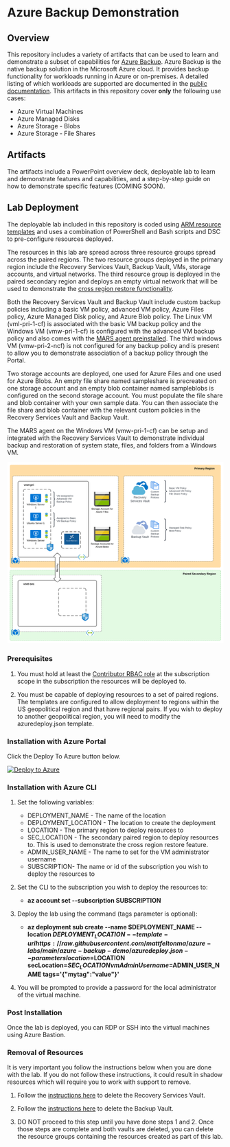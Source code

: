 # Azure Backup Demonstration

## Overview
This repository includes a variety of artifacts that can be used to learn and demonstrate a subset of capabilities for [Azure Backup](https://docs.microsoft.com/en-us/azure/backup/backup-overview). Azure Backup is the native backup solution in the Microsoft Azure cloud. It provides backup functionality for workloads running in Azure or on-premises. A detailed listing of which workloads are supported are documented in the [public documentation](https://docs.microsoft.com/en-us/azure/backup/backup-support-matrix). This artifacts in this repository cover **only** the following use cases:

* Azure Virtual Machines
* Azure Managed Disks
* Azure Storage - Blobs
* Azure Storage - File Shares 


## Artifacts
The artifacts include a PowerPoint overview deck, deployable lab to learn and demonstrate features and capabilities, and a step-by-step guide on how to demonstrate specific features (COMING SOON).

## Lab Deployment
The deployable lab included in this repository is coded using [ARM resource templates](https://docs.microsoft.com/en-us/azure/azure-resource-manager/templates/syntax) and uses a combination of PowerShell and Bash scripts and DSC to pre-configure resources deployed.

The resources in this lab are spread across three resource groups spread across the paired regions. The two resource groups deployed in the primary region include the Recovery Services Vault, Backup Vault, VMs, storage accounts, and virtual networks. The third resource group is deployed in the paired secondary region and deploys an empty virtual network that will be used to demonstrate the [cross region restore functionality](https://azure.microsoft.com/en-us/blog/cross-region-restore-crr-for-azure-virtual-machines-using-azure-backup/). 

Both the Recovery Services Vault and Backup Vault include custom backup policies including a basic VM policy, advanced VM policy, Azure Files policy, Azure Managed Disk policy, and Azure Blob policy. The Linux VM (vml-pri-1-cf) is associated with the basic VM backup policy and the Windows VM (vmw-pri-1-cf) is configured with the advanced VM backup policy and also comes with the [MARS agent preinstalled](https://docs.microsoft.com/en-us/azure/backup/install-mars-agent). The third windows VM (vmw-pri-2-ncf) is not configured for any backup policy and is present to allow you to demonstrate association of a backup policy through the Portal.

Two storage accounts are deployed, one used for Azure Files and one used for Azure Blobs. An empty file share named sampleshare is precreated on one storage account and an empty blob container named sampleblobs is configured on the second storage account. You must populate the file share and blob container with your own sample data. You can then associate the file share and blob container with the relevant custom policies in the Recovery Services Vault and Backup Vault.

The MARS agent on the Windows VM (vmw-pri-1-cf) can be setup and integrated with the Recovery Services Vault to demonstrate individual backup and restoration of system state, files, and folders from a Windows VM.

![lab image](images/lab_image.svg)

### Prerequisites
1. You must hold at least the [Contributor RBAC role](https://docs.microsoft.com/en-us/azure/role-based-access-control/built-in-roles#contributor) at the subscription scope in the subscription the resources will be deployed to.

2. You must be capable of deploying resources to a set of paired regions. The templates are configured to allow deployment to regions within the US geopolitical region and that have regional pairs. If you wish to deploy to another geopolitical region, you will need to modify the azuredeploy.json template.

### Installation with Azure Portal

Click the Deploy To Azure button below.

[![Deploy to Azure](https://aka.ms/deploytoazurebutton)](https://portal.azure.com/#create/Microsoft.Template/uri/https%3A%2F%2Fraw.githubusercontent.com%2Fmattfeltonma%2Fazure-backup-demo%2Fmain%2Fazuredeploy.json)

### Installation with Azure CLI
1. Set the following variables:
   * DEPLOYMENT_NAME - The name of the location
   * DEPLOYMENT_LOCATION - The location to create the deployment
   * LOCATION - The primary region to deploy resources to
   * SEC_LOCATION - The secondary paired region to deploy resources to. This is used to demonstrate the cross region restore feature.
   * ADMIN_USER_NAME - The name to set for the VM administrator username
   * SUBSCRIPTION- The name or id of the subscription you wish to deploy the resources to

2. Set the CLI to the subscription you wish to deploy the resources to:

   * **az account set --subscription SUBSCRIPTION**

3. Deploy the lab using the command (tags parameter is optional): 

   * **az deployment sub create --name $DEPLOYMENT_NAME --location $DEPLOYMENT_LOCATION --template-uri https://raw.githubusercontent.com/mattfeltonma/azure-labs/main/azure-backup-demo/azuredeploy.json --parameters location=$LOCATION secLocation=$SEC_LOCATION vmAdminUsername=$ADMIN_USER_NAME tags='{"mytag":"value"}'**

4.  You will be prompted to provide a password for the local administrator of the virtual machine.

### Post Installation
Once the lab is deployed, you can RDP or SSH into the virtual machines using Azure Bastion.

### Removal of Resources
It is very important you follow the instructions below when you are done with the lab. If you do not follow these instructions, it could result in shadow resources which will require you to work with support to remove.

1. Follow the [instructions here](https://docs.microsoft.com/en-us/azure/backup/backup-azure-delete-vault?tabs=portal) to delete the Recovery Services Vault.

2. Follow the [instructions here](https://docs.microsoft.com/en-us/azure/backup/backup-vault-overview#delete-a-backup-vault) to delete the Backup Vault.

3. DO NOT proceed to this step until you have done steps 1 and 2. Once those steps are complete and both vaults are deleted, you can delete the resource groups containing the resources created as part of this lab.


